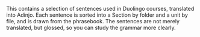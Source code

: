 This contains a selection of sentences used in Duolingo courses, translated into Adinjo. Each sentence is sorted into a Section by folder and a unit by file, and is drawn from the phrasebook. The sentences are not merely translated, but glossed, so you can study the grammar more clearly.